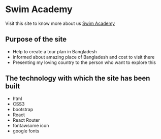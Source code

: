 # Swim Academy

Visit this site to know more about us [Swim Academy](https://explore-beautiful-bangladesh.netlify.app/)

## Purpose of the site

- Help to create a tour plan in Bangladesh
- informed about amazing place of Bangladesh and cost to visit there
- Presenting my loving country to the person who want to explore this

## The technology with which the site has been built
- html
- CSS3
- bootstrap
- React
- React Router
- fontawsome icon
- google fonts
